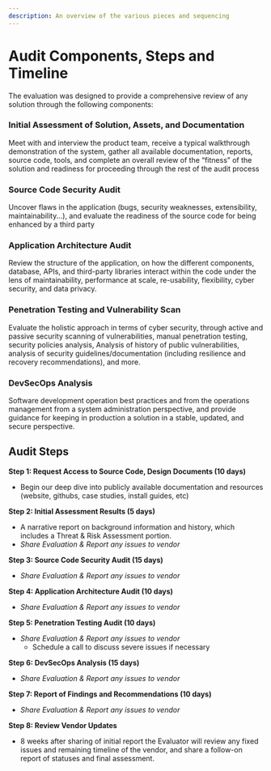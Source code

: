 ```yaml
---
description: An overview of the various pieces and sequencing
---
```


# Audit Components, Steps and Timeline

The evaluation was designed to provide a comprehensive review of any solution through the following components:

### Initial Assessment of Solution, Assets, and Documentation

Meet with and interview the product team, receive a typical walkthrough demonstration of the system, gather all available documentation, reports, source code, tools, and complete an overall review of the “fitness” of the solution and readiness for proceeding through the rest of the audit process

### Source Code Security Audit

Uncover flaws in the application (bugs, security weaknesses, extensibility, maintainability...), and evaluate the readiness of the source code for being enhanced by a third party

### Application Architecture Audit

Review the structure of the application, on how the different components, database, APIs, and third-party libraries interact within the code under the lens of maintainability, performance at scale, re-usability, flexibility, cyber security, and data privacy.&#x20;

### Penetration Testing and Vulnerability Scan

Evaluate the holistic approach in terms of cyber security, through active and passive security scanning of vulnerabilities, manual penetration testing, security policies analysis, Analysis of history of public vulnerabilities, analysis of security guidelines/documentation (including resilience and recovery recommendations), and more.

### DevSecOps Analysis

Software development operation best practices and from the operations management from a system administration perspective, and provide guidance for keeping in production a solution in a stable, updated, and secure perspective.

## Audit Steps

**Step 1: Request Access to Source Code, Design Documents (10 days)**

* Begin our deep dive into publicly available documentation and resources (website, githubs, case studies, install guides, etc)

**Step 2: Initial Assessment Results (5 days)**

* A narrative report on background information and history, which includes a Threat & Risk Assessment portion.&#x20;
* _Share Evaluation & Report any issues to vendor_

**Step 3: Source Code Security Audit (15 days)**

* _Share Evaluation & Report any issues to vendor_

**Step 4: Application Architecture Audit (10 days)**

* _Share Evaluation & Report any issues to vendor_&#x20;

**Step 5: Penetration Testing Audit (10 days)**

* _Share Evaluation & Report any issues to vendor_&#x20;
  * Schedule a call to discuss severe issues if necessary&#x20;

**Step 6: DevSecOps Analysis (15 days)**

* _Share Evaluation & Report any issues to vendor_&#x20;

**Step 7: Report of Findings and Recommendations (10 days)**

* _Share Evaluation & Report any issues to vendor_&#x20;

**Step 8: Review Vendor Updates**

* 8 weeks after sharing of initial report the Evaluator will review any fixed issues and remaining timeline of the vendor, and share a follow-on report of statuses and final assessment.

